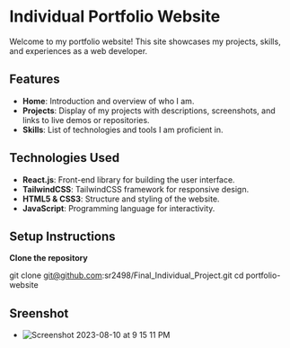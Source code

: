# Individual Portfolio Website

Welcome to my portfolio website! This site showcases my projects, skills, and experiences as a web developer.

## Features

- **Home**: Introduction and overview of who I am.
- **Projects**: Display of my projects with descriptions, screenshots, and links to live demos or repositories.
- **Skills**: List of technologies and tools I am proficient in.

## Technologies Used

- **React.js**: Front-end library for building the user interface.
- **TailwindCSS**: TailwindCSS framework for responsive design.
- **HTML5 & CSS3**: Structure and styling of the website.
- **JavaScript**: Programming language for interactivity.

## Setup Instructions

**Clone the repository**

   git clone git@github.com:sr2498/Final_Individual_Project.git
   cd portfolio-website


## Sreenshot 

- ![Screenshot 2023-08-10 at 9 15 11 PM](https://github.com/sr2498/Final_Individual_Project/assets/134464080/89ea851a-e596-48aa-9e75-546243548a31)

